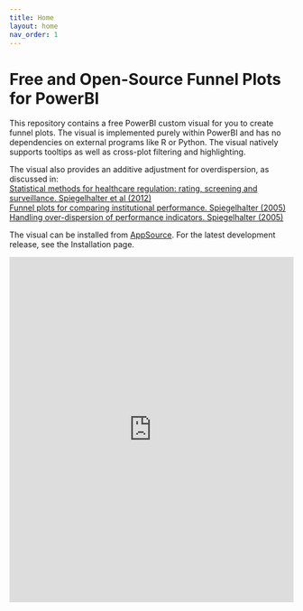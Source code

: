 ```yaml
---
title: Home
layout: home
nav_order: 1
---
```


# Free and Open-Source Funnel Plots for PowerBI

This repository contains a free PowerBI custom visual for you to create funnel plots. The visual is implemented purely within PowerBI and has no dependencies on external programs like R or Python. The visual natively supports tooltips as well as cross-plot filtering and highlighting.

The visual also provides an additive adjustment for overdispersion, as discussed in:
<br> [Statistical methods for
healthcare regulation: rating, screening and surveillance. Spiegelhalter
et al
(2012)](https://rss.onlinelibrary.wiley.com/doi/full/10.1111/j.1467-985X.2011.01010.x)<br>
[Funnel plots for comparing institutional performance. Spiegelhalter
(2005)](https://onlinelibrary.wiley.com/doi/10.1002/sim.1970)<br>
[Handling over-dispersion of performance indicators. Spiegelhalter
(2005)](https://qualitysafety.bmj.com/content/14/5/347)<br>

The visual can be installed from [AppSource](https://appsource.microsoft.com/en-us/product/power-bi-visuals/healthdepartmentwa1667894240640.powerbi-funnel-charts). For the latest development release, see the Installation page.

<iframe title="Report Section" width="100%" height="612" src="https://app.powerbi.com/view?r=eyJrIjoiZjQxNmQ5YmMtZmE1Mi00MzRkLWFmNzQtOGI5MThlMjQ4ZjdiIiwidCI6IjIzMjA0YzgxLTVlNzYtNDE0ZS04Y2M1LTYzMWI0ODc0ZTIwOCJ9" frameborder="0" allowFullScreen="true"></iframe>
